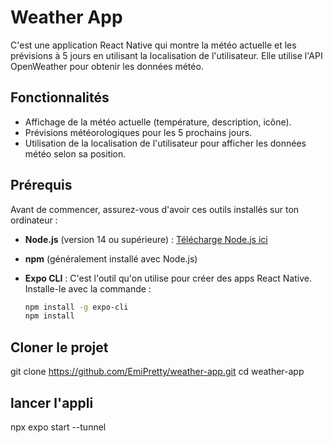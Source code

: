 # Weather App

C'est une application React Native qui montre la météo actuelle et les prévisions à 5 jours en utilisant la localisation de l'utilisateur. Elle utilise l'API OpenWeather pour obtenir les données météo.

## Fonctionnalités

- Affichage de la météo actuelle (température, description, icône).
- Prévisions météorologiques pour les 5 prochains jours.
- Utilisation de la localisation de l'utilisateur pour afficher les données météo selon sa position.

## Prérequis

Avant de commencer, assurez-vous d'avoir ces outils installés sur ton ordinateur :

- **Node.js** (version 14 ou supérieure) : [Télécharge Node.js ici](https://nodejs.org/)
- **npm** (généralement installé avec Node.js)
- **Expo CLI** : C'est l'outil qu'on utilise pour créer des apps React Native. Installe-le avec la commande :

  ```bash
  npm install -g expo-cli
  npm install

## Cloner le projet

git clone https://github.com/EmiPretty/weather-app.git
cd weather-app

## lancer l'appli

npx expo start --tunnel 